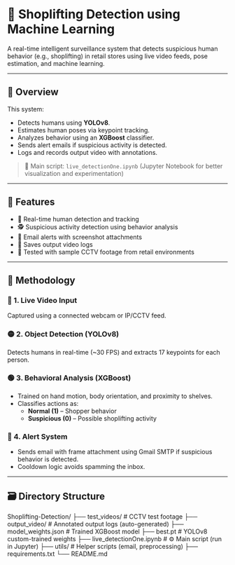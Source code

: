 # 🛒 Shoplifting Detection using Machine Learning

A real-time intelligent surveillance system that detects suspicious human behavior (e.g., shoplifting) in retail stores using live video feeds, pose estimation, and machine learning.

---

## 📌 Overview

This system:
- Detects humans using **YOLOv8**.
- Estimates human poses via keypoint tracking.
- Analyzes behavior using an **XGBoost** classifier.
- Sends alert emails if suspicious activity is detected.
- Logs and records output video with annotations.

> 📍 Main script: `live_detectionOne.ipynb` (Jupyter Notebook for better visualization and experimentation)

---

## 🎯 Features

- 👤 Real-time human detection and tracking
- 🕵️ Suspicious activity detection using behavior analysis
- 📩 Email alerts with screenshot attachments
- 💾 Saves output video logs
- 🧪 Tested with sample CCTV footage from retail environments

---

## 🧠 Methodology

### 🔴 1. **Live Video Input**
Captured using a connected webcam or IP/CCTV feed.

### 🟡 2. **Object Detection (YOLOv8)**
Detects humans in real-time (~30 FPS) and extracts 17 keypoints for each person.

### 🟢 3. **Behavioral Analysis (XGBoost)**
- Trained on hand motion, body orientation, and proximity to shelves.
- Classifies actions as:
  - **Normal (1)** – Shopper behavior
  - **Suspicious (0)** – Possible shoplifting activity

### 🔔 4. **Alert System**
- Sends email with frame attachment using Gmail SMTP if suspicious behavior is detected.
- Cooldown logic avoids spamming the inbox.

---

## 🗃️ Directory Structure

Shoplifting-Detection/
├── test_videos/ # CCTV test footage
├── output_video/ # Annotated output logs (auto-generated)
├── model_weights.json # Trained XGBoost model
├── best.pt # YOLOv8 custom-trained weights
├── live_detectionOne.ipynb # ⚙️ Main script (run in Jupyter)
├── utils/ # Helper scripts (email, preprocessing)
├── requirements.txt
└── README.md
